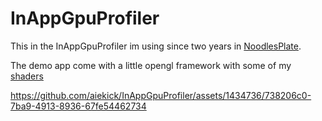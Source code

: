 # InAppGpuProfiler

This in the InAppGpuProfiler im using since two years in [NoodlesPlate](https://github.com/aiekick/NoodlesPlate).

The demo app come with a little opengl framework with some of my [shaders](https://www.shadertoy.com/user/aiekick)

https://github.com/aiekick/InAppGpuProfiler/assets/1434736/738206c0-7ba9-4913-8936-67fe54462734
